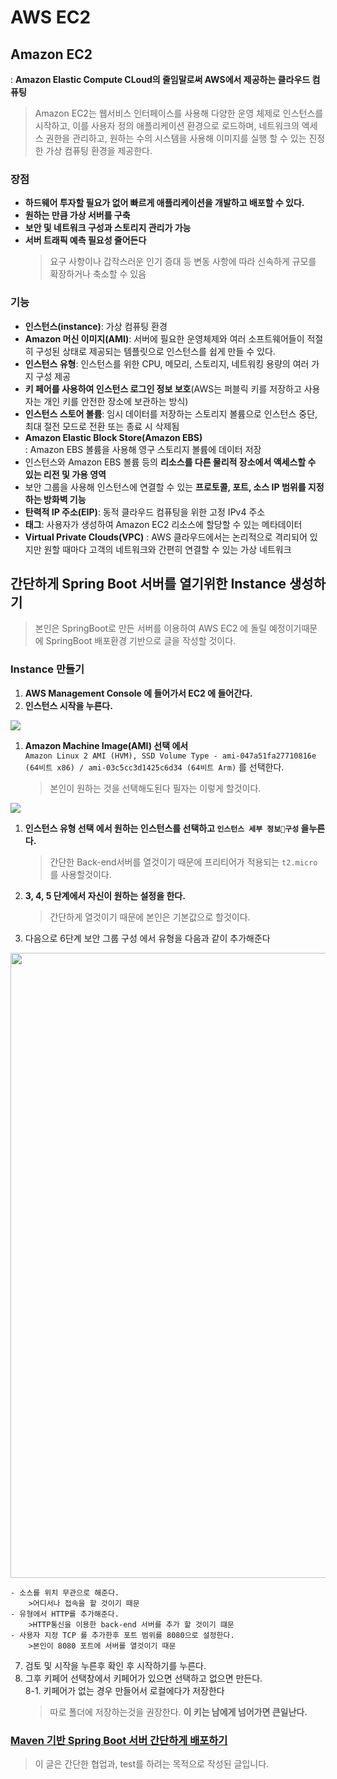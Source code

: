 # AWS EC2
## Amazon EC2
: **Amazon Elastic Compute CLoud의 줄임말로써 AWS에서 제공하는 클라우드 컴퓨팅**
>Amazon EC2는 웹서비스 인터페이스를 사용해 다양한 운영 체제로 인스턴스를 시작하고, 이를 사용자 정의 애플리케이션 환경으로 로드하며, 네트워크의 엑세스 권한을 관리하고, 원하는 수의 시스템을 사용해 이미지를 실행 할 수 있는 진정한 가상 컴퓨팅 환경을 제공한다.

### 장점
- **하드웨어 투자할 필요가 없어 빠르게 애플리케이션을 개발하고 배포할 수 있다.**
- **원하는 만큼 가상 서버를 구축**
- **보안 및 네트워크 구성과 스토리지 관리가 가능**
- **서버 트래픽 예측 필요성 줄어든다**
    >요구 사항이나 갑작스러운 인기 증대 등 변동 사항에 따라 신속하게 규모를 확장하거나 축소할 수 있음

### 기능 
- **인스턴스(instance)**: 가상 컴퓨팅 환경
- **Amazon 머신 이미지(AMI)**: 서버에 필요한 운영체제와 여러 소프트웨어들이 적절히 구성된 상태로 제공되는 템플릿으로 인스턴스를 쉽게 만들 수 있다.
- **인스턴스 유형**: 인스턴스를 위한 CPU, 메모리, 스토리지, 네트워킹 용량의 여러 가지 구성 제공
- **키 페어를 사용하여 인스턴스 로그인 정보 보호**(AWS는 퍼블릭 키를 저장하고 사용자는 개인 키를 안전한 장소에 보관하는 방식)
- **인스턴스 스토어 볼륨**: 임시 데이터를 저장하는 스토리지 볼륨으로 인스턴스 중단, 최대 절전 모드로 전환 또는 종료 시 삭제됨
- **Amazon Elastic Block Store(Amazon EBS)**   
    : Amazon EBS 볼륨을 사용해 영구 스토리지 볼륨에 데이터 저장
- 인스턴스와 Amazon EBS 볼륨 등의 **리소스를 다른 물리적 장소에서 액세스할 수 있는 리전 및 가용 영역**
- 보안 그룹을 사용해 인스턴스에 연결할 수 있는 **프로토콜, 포트, 소스 IP 범위를 지정하는 방화벽 기능**
- **탄력적 IP 주소(EIP)**: 동적 클라우드 컴퓨팅을 위한 고정 IPv4 주소
- **태그**: 사용자가 생성하여 Amazon EC2 리소스에 할당할 수 있는 메타데이터
- **Virtual Private Clouds(VPC)** : AWS 클라우드에서는 논리적으로 격리되어 있지만 원할 때마다 고객의 네트워크와 간편히 연결할 수 있는 가상 네트워크

## 간단하게 Spring Boot 서버를 열기위한 Instance 생성하기
> 본인은 SpringBoot로 만든 서버를 이용하여 AWS EC2 에 돌릴 예정이기때문에 SpringBoot 배포환경 기반으로 글을 작성할 것이다.
### Instance 만들기
1. **AWS Management Console 에 들어가서 EC2 에 들어간다.**
2. **인스턴스 시작을 누른다.**
<img src=./img/instanceStart.png>
 
1. **Amazon Machine Image(AMI) 선택 에서**   
    ``Amazon Linux 2 AMI (HVM), SSD Volume Type - ami-047a51fa27710816e (64비트 x86) / ami-03c5cc3d1425c6d34 (64비트 Arm)`` 를 선택한다.
    > 본인이 원하는 것을 선택해도된다 필자는 이렇게 할것이다.
<img src=./img/linux2-aws.png>

1. **인스턴스 유형 선택 에서 원하는 인스턴스를 선택하고 ``인스턴스 세부 정보구성`` 을누른다.**
    > 간단한 Back-end서버를 열것이기 때문에 프리티어가 적용되는 ``t2.micro`` 를 사용할것이다.
1. **3, 4, 5 단계에서 자신이 원하는 설정을 한다.**
    > 간단하게 열것이기 때문에 본인은 기본값으로 할것이다.
1.  다음으로 6단계 보안 그룹 구성 에서 유형을 다음과 같이 추가해준다
<img width=1000 src="./img/보안그룹구성.png">  

    - 소스를 위치 무관으로 해준다. 
        >어디서나 접속을 할 것이기 때문
    - 유형에서 HTTP를 추가해준다.
        >HTTP통신을 이용한 back-end 서버를 추가 할 것이기 떄문
    - 사용자 지정 TCP 를 추가한후 포트 범위를 8080으로 설정한다.
        >본인이 8080 포트에 서버를 열것이기 때문
7. 검토 및 시작을 누른후 확인 후 시작하기를 누른다.
8. 그후 키페어 선택창에서 키페어가 있으면 선택하고 없으면 만든다.  
8-1. 키페어가 없는 경우 만들어서 로컬에다가 저장한다
    >따로 폴더에 저장하는것을 권장한다. **이 키는 남에게 넘어가면 큰일난다.**

### [Maven 기반 Spring Boot 서버 간단하게 배포하기](./simple-spring-boot-aws.md)
> 이 글은 간단한 협업과, test를 하려는 목적으로 작성된 글입니다.